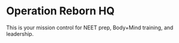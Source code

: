 # Operation Reborn HQ
This is your mission control for NEET prep, Body+Mind training, and leadership.
